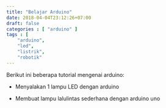 ```yaml
---
title: "Belajar Arduino"
date: 2018-04-04T23:12:26+07:00
draft: false
categories : [ "arduino" ]
tags : [
    "arduino",
    "led",
    "listrik",
    "robotik"    
---
```

Berikut ini beberapa tutorial mengenai arduino:

- Menyalakan 1 lampu LED dengan arduino

- Membuat lampu lalulintas sederhana dengan arduino uno
